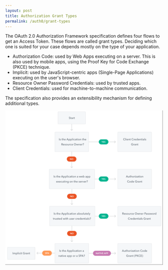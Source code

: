 ```yaml
---
layout: post
title: Authorization Grant Types
permalink: /auth0/grant-types
---
```


The OAuth 2.0 Authorization Framework specification defines four flows to get an Access Token. These flows are called grant types. Deciding which one is suited for your case depends mostly on the type of your application.
- Authorization Code: used by Web Apps executing on a server. This is also used by mobile apps, using the Proof Key for Code Exchange (PKCE) technique.
- Implicit: used by JavaScript-centric apps (Single-Page Applications) executing on the user's browser.
- Resource Owner Password Credentials: used by trusted apps.
- Client Credentials: used for machine-to-machine communication.

The specification also provides an extensibility mechanism for defining additional types.

![grant-types.png](https://github.com/arpit04tripathi/files-cdn/raw/cdn/auth0/grant-types.png)
